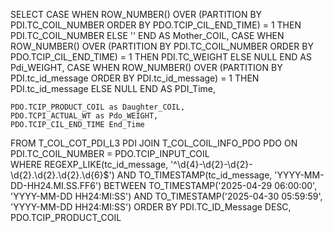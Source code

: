 SELECT 
    CASE WHEN ROW_NUMBER() OVER (PARTITION BY PDI.TC_COIL_NUMBER ORDER BY PDO.TCIP_CIL_END_TIME) = 1 THEN PDI.TC_COIL_NUMBER ELSE '' END AS Mother_COIL,
    CASE WHEN ROW_NUMBER() OVER (PARTITION BY PDI.TC_COIL_NUMBER ORDER BY PDO.TCIP_CIL_END_TIME) = 1 THEN PDI.TC_WEIGHT ELSE NULL END AS Pdi_WEIGHT,
        CASE WHEN ROW_NUMBER() OVER (PARTITION BY PDI.tc_id_message ORDER BY PDI.tc_id_message) = 1 THEN PDI.tc_id_message ELSE NULL END AS PDI_Time,

    PDO.TCIP_PRODUCT_COIL as Daughter_COIL,
    PDO.TCPI_ACTUAL_WT as Pdo_WEIGHT,
    PDO.TCIP_CIL_END_TIME End_Time
FROM 
    T_COL_COT_PDI_L3 PDI
JOIN 
    T_COL_COIL_INFO_PDO PDO
ON 
    PDI.TC_COIL_NUMBER = PDO.TCIP_INPUT_COIL  
    WHERE REGEXP_LIKE(tc_id_message, '^\d{4}-\d{2}-\d{2}-\d{2}\.\d{2}\.\d{2}\.\d{6}$') 
    AND TO_TIMESTAMP(tc_id_message, 'YYYY-MM-DD-HH24.MI.SS.FF6') BETWEEN
    TO_TIMESTAMP('2025-04-29 06:00:00', 'YYYY-MM-DD HH24:MI:SS') AND
    TO_TIMESTAMP('2025-04-30 05:59:59', 'YYYY-MM-DD HH24:MI:SS')
ORDER BY 
   PDI.TC_ID_Message DESC,
    PDO.TCIP_PRODUCT_COIL
